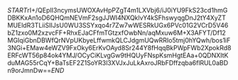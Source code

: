 $START$rI+/QEpII3ncymsUWOXAvHpPZgT4m1LXVbj6/iJ0iYU9FkS23cd1hmGDBKKxAn1oD6QHQmNEVmF2sgJJWI4NXQklvY4kSFhswyqgDnJ2tY4XyZTMUEldR3TLiiSIIJsU0WU3SSYxqo4r7Zw7wWESRkUGx6PVc01G2VCrD5V46bZ1zxo0M2xzvcFF+RhxEJaCFfmTGtzxfOwbNn/aqMxuw6M+X3AFYT/Df12MGIqiGbnDBWfQrNVpUKbyeLffwmkQLCJdgmUQwRRIo5tmj0hYQwh/bos1iF3NGi+EMaw4eWZV9FxOky6ErKvOAyd8Sr244Y8fHqqBkPWpFWb2XpokRd8ERFcWT56p84ok4YMJ/OCyCiKLvgGw9tHQUyFNspKsmHgtEAa+0QDNXItKduMAG55rCqY+BaTsEF2Z1SoYR3l3XVJxJuLkAxroJRbFDffzqba6flRUL0aBDn9orJmnDw==$END$